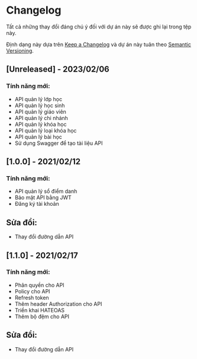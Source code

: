 # Changelog

Tất cả những thay đổi đáng chú ý đối với dự án này sẽ được ghi lại trong tệp này.

Định dạng này dựa trên [Keep a Changelog](https://keepachangelog.com/en/1.0.0/) và dự án này tuân theo [Semantic Versioning](https://semver.org/spec/v2.0.0.html).

## [Unreleased] - 2023/02/06

### Tính năng mới:

- API quản lý lớp học
- API quản lý học sinh
- API quản lý giáo viên
- API quản lý chi nhánh
- API quản lý khóa học
- API quản lý loại khóa học
- API quản lý bài học
- Sử dụng Swagger để tạo tài liệu API

## [1.0.0] - 2021/02/12

### Tính năng mới:

- API quản lý sổ điểm danh
- Bảo mật API bằng JWT
- Đăng ký tài khoản

## Sửa đổi:

- Thay đổi đường dẫn API

## [1.1.0] - 2021/02/17

### Tính năng mới:

- Phân quyền cho API
- Policy cho API
- Refresh token
- Thêm header Authorization cho API
- Triển khai HATEOAS
- Thêm bộ đệm cho API

## Sửa đổi:

- Thay đổi đường dẫn API
